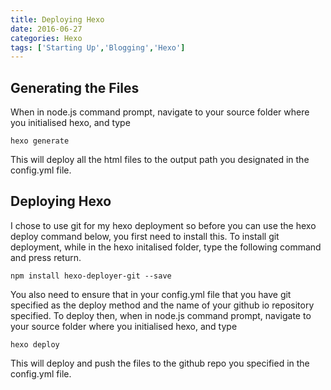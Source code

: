 ```yaml
---
title: Deploying Hexo
date: 2016-06-27
categories: Hexo
tags: ['Starting Up','Blogging','Hexo']
---
```


## Generating the Files

When in node.js command prompt, navigate to your source folder where you initialised hexo, and type
```
hexo generate
```
This will deploy all the html files to the output path you designated in the config.yml file.

## Deploying Hexo

I chose to use git for my hexo deployment so before you can use the hexo deploy command below, you first need to install this. To install git deployment, while in the hexo initalised folder, type the following command and press return.
```
npm install hexo-deployer-git --save
```
You also need to ensure that in your config.yml file that you have git specified as the deploy method and the name of your github io repository specified.
To deploy then, when in node.js command prompt, navigate to your source folder where you initialised hexo, and type
```
hexo deploy
```
This will deploy and push the files to the github repo you specified in the config.yml file.
